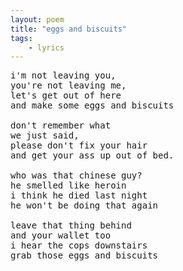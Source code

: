 ```yaml
---
layout: poem
title: "eggs and biscuits"
tags: 
    - lyrics
---
```

<pre class="stanza">
i'm not leaving you,
you're not leaving me,
let's get out of here
and make some eggs and biscuits

don't remember what
we just said,
please don't fix your hair
and get your ass up out of bed.

who was that chinese guy?
he smelled like heroin
i think he died last night
he won't be doing that again

leave that thing behind
and your wallet too
i hear the cops downstairs
grab those eggs and biscuits

</pre>